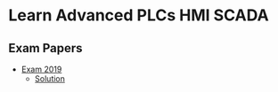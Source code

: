 
# Learn Advanced PLCs HMI SCADA

## Exam Papers

- [Exam 2019](exam-2019-advanced-plcs-hmi-and-scada-autm07018.md)
  - [Solution](exam-2019-advanced-plcs-hmi-and-scada-autm07018-answers.md)
